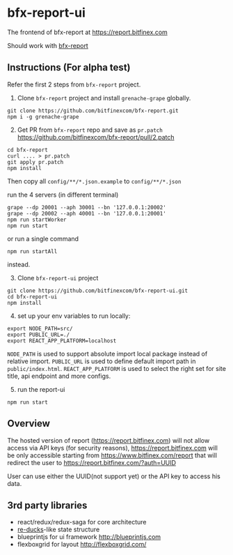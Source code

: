 # bfx-report-ui

The frontend of bfx-report at https://report.bitfinex.com

Should work with [bfx-report](https://github.com/bitfinexcom/bfx-report)


## Instructions (For alpha test)

Refer the first 2 steps from `bfx-report` project.

1. Clone `bfx-report` project and install  `grenache-grape` globally.

```
git clone https://github.com/bitfinexcom/bfx-report.git
npm i -g grenache-grape
```

2. Get PR from `bfx-report` repo and save as `pr.patch` https://github.com/bitfinexcom/bfx-report/pull/2.patch

```
cd bfx-report
curl .... > pr.patch
git apply pr.patch
npm install
```

Then copy all `config/**/*.json.example` to `config/**/*.json`

run the 4 servers (in different terminal)

```
grape --dp 20001 --aph 30001 --bn '127.0.0.1:20002'
grape --dp 20002 --aph 40001 --bn '127.0.0.1:20001'
npm run startWorker
npm run start
```

or run a single command

```
npm run startAll
````

instead.

3. Clone `bfx-report-ui` project

```
git clone https://github.com/bitfinexcom/bfx-report-ui.git
cd bfx-report-ui
npm install
```

4. set up your env variables to run locally:

```
export NODE_PATH=src/
export PUBLIC_URL=./
export REACT_APP_PLATFORM=localhost
```

`NODE_PATH` is used to support absolute import local package instead of relative import.
`PUBLIC_URL` is used to define default import path in `public/index.html`.
`REACT_APP_PLATFORM` is used to select the right set for site title, api endpoint and more configs.

5. run the report-ui

```
npm run start
```

## Overview

The hosted version of report (https://report.bitfinex.com) will not allow access via API keys (for security reasons), https://report.bitfinex.com will be only accessible starting from https://www.bitfinex.com/report that will redirect the user to https://report.bitfinex.com/?auth=UUID

User can use either the UUID(not support yet) or the API key to access his data.

## 3rd party libraries

* react/redux/redux-saga for core architecture
* [re-ducks](https://github.com/alexnm/re-ducks)-like state structure
* blueprintjs for ui framework http://blueprintjs.com
* flexboxgrid for layout http://flexboxgrid.com/
